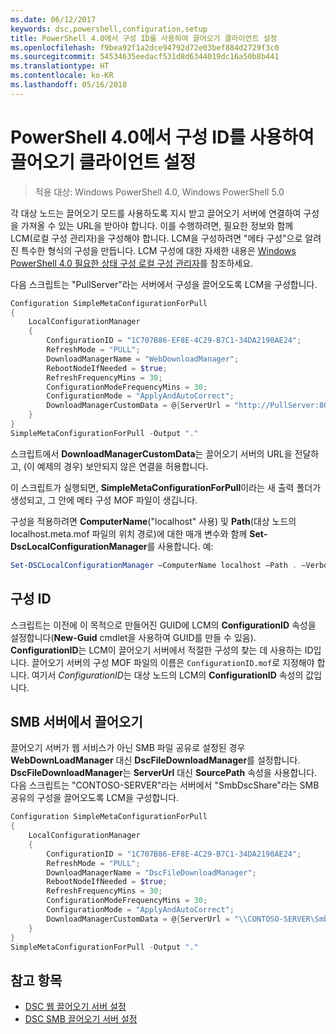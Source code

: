 ```yaml
---
ms.date: 06/12/2017
keywords: dsc,powershell,configuration,setup
title: PowerShell 4.0에서 구성 ID를 사용하여 끌어오기 클라이언트 설정
ms.openlocfilehash: f9bea92f1a2dce94792d72e03bef884d2729f3c0
ms.sourcegitcommit: 54534635eedacf531d8d6344019dc16a50b8b441
ms.translationtype: HT
ms.contentlocale: ko-KR
ms.lasthandoff: 05/16/2018
---
```

# <a name="setting-up-a-pull-client-using-configuration-id-in-powershell-40"></a>PowerShell 4.0에서 구성 ID를 사용하여 끌어오기 클라이언트 설정

>적용 대상: Windows PowerShell 4.0, Windows PowerShell 5.0

각 대상 노드는 끌어오기 모드를 사용하도록 지시 받고 끌어오기 서버에 연결하여 구성을 가져올 수 있는 URL을 받아야 합니다. 이를 수행하려면, 필요한 정보와 함께 LCM(로컬 구성 관리자)을 구성해야 합니다. LCM을 구성하려면 "메타 구성"으로 알려진 특수한 형식의 구성을 만듭니다. LCM 구성에 대한 자세한 내용은 [Windows PowerShell 4.0 필요한 상태 구성 로컬 구성 관리자](metaConfig4.md)를 참조하세요.

다음 스크립트는 "PullServer"라는 서버에서 구성을 끌어오도록 LCM을 구성합니다.

```powershell
Configuration SimpleMetaConfigurationForPull
{
    LocalConfigurationManager
    {
        ConfigurationID = "1C707B86-EF8E-4C29-B7C1-34DA2190AE24";
        RefreshMode = "PULL";
        DownloadManagerName = "WebDownloadManager";
        RebootNodeIfNeeded = $true;
        RefreshFrequencyMins = 30;
        ConfigurationModeFrequencyMins = 30;
        ConfigurationMode = "ApplyAndAutoCorrect";
        DownloadManagerCustomData = @{ServerUrl = "http://PullServer:8080/PSDSCPullServer/PSDSCPullServer.svc"; AllowUnsecureConnection = “TRUE”}
    }
}
SimpleMetaConfigurationForPull -Output "."
```

스크립트에서 **DownloadManagerCustomData**는 끌어오기 서버의 URL을 전달하고, (이 예제의 경우) 보안되지 않은 연결을 허용합니다.

이 스크립트가 실행되면, **SimpleMetaConfigurationForPull**이라는 새 출력 폴더가 생성되고, 그 안에 메타 구성 MOF 파일이 생깁니다.

구성을 적용하려면 **ComputerName**("localhost" 사용) 및 **Path**(대상 노드의 localhost.meta.mof 파일의 위치 경로)에 대한 매개 변수와 함께 **Set-DscLocalConfigurationManager**를 사용합니다. 예:
```powershell
Set-DSCLocalConfigurationManager –ComputerName localhost –Path . –Verbose.
```

## <a name="configuration-id"></a>구성 ID
스크립트는 이전에 이 목적으로 만들어진 GUID에 LCM의 **ConfigurationID** 속성을 설정합니다(**New-Guid** cmdlet을 사용하여 GUID를 만들 수 있음). **ConfigurationID**는 LCM이 끌어오기 서버에서 적절한 구성의 찾는 데 사용하는 ID입니다. 끌어오기 서버의 구성 MOF 파일의 이름은 `ConfigurationID.mof`로 지정해야 합니다. 여기서 *ConfigurationID*는 대상 노드의 LCM의 **ConfigurationID** 속성의 값입니다.

## <a name="pulling-from-an-smb-server"></a>SMB 서버에서 끌어오기

끌어오기 서버가 웹 서비스가 아닌 SMB 파일 공유로 설정된 경우 **WebDownLoadManager** 대신 **DscFileDownloadManager**를 설정합니다.
**DscFileDownloadManager**는 **ServerUrl** 대신 **SourcePath** 속성을 사용합니다. 다음 스크립트는 "CONTOSO-SERVER"라는 서버에서 "SmbDscShare"라는 SMB 공유의 구성을 끌어오도록 LCM을 구성합니다.

```powershell
Configuration SimpleMetaConfigurationForPull
{
    LocalConfigurationManager
    {
        ConfigurationID = "1C707B86-EF8E-4C29-B7C1-34DA2190AE24";
        RefreshMode = "PULL";
        DownloadManagerName = "DscFileDownloadManager";
        RebootNodeIfNeeded = $true;
        RefreshFrequencyMins = 30;
        ConfigurationModeFrequencyMins = 30;
        ConfigurationMode = "ApplyAndAutoCorrect";
        DownloadManagerCustomData = @{ServerUrl = "\\CONTOSO-SERVER\SmbDscShare"}
    }
}
SimpleMetaConfigurationForPull -Output "."
```

## <a name="see-also"></a>참고 항목

- [DSC 웹 끌어오기 서버 설정](pullServer.md)
- [DSC SMB 끌어오기 서버 설정](pullServerSMB.md)